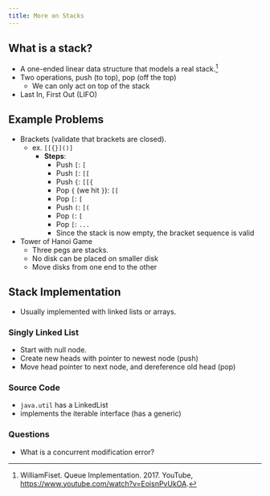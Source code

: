 ```yaml
---
title: More on Stacks
---
```


## What is a stack?

- A one-ended linear data structure that models a real stack.[^1]
- Two operations, push (to top), pop (off the top)
    - We can only act on top of the stack
- Last In, First Out (LIFO)

## Example Problems

- Brackets (validate that brackets are closed).
    - ex. `[[{}]()]`
        - **Steps**:
            - Push `[`: `[`
            - Push `[`: `[[`
            - Push `{`: `[[{`
            - Pop `{` (we hit `}`): `[[`
            - Pop `[`: `[`
            - Push `(`: `[(`
            - Pop `(`: `[`
            - Pop `[`: `...`
            - Since the stack is now empty, the bracket sequence is valid
- Tower of Hanoi Game
    - Three pegs are stacks.
    - No disk can be placed on smaller disk
    - Move disks from one end to the other

## Stack Implementation

- Usually implemented with linked lists or arrays.

### Singly Linked List

- Start with null node.
- Create new heads with pointer to newest node (push)
- Move head pointer to next node, and dereference old head (pop)

### Source Code

- `java.util` has a LinkedList
- implements the iterable interface (has a generic)

### Questions

- What is a concurrent modification error?

[^1]: WilliamFiset. Queue Implementation. 2017. YouTube, <https://www.youtube.com/watch?v=EoisnPvUkOA>.
